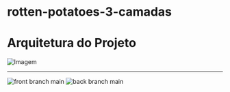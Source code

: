 # rotten-potatoes-3-camadas

# Arquitetura do Projeto

![Imagem](imgs/diagrama.drawio.png)

---

![front branch main](https://github.com/paulofponciano/rotten-potatoes-3-camadas/actions/workflows/ci_frontend.yaml/badge.svg?branch=main)
![back branch main](https://github.com/paulofponciano/rotten-potatoes-3-camadas/actions/workflows/ci_backend.yaml/badge.svg?branch=main)